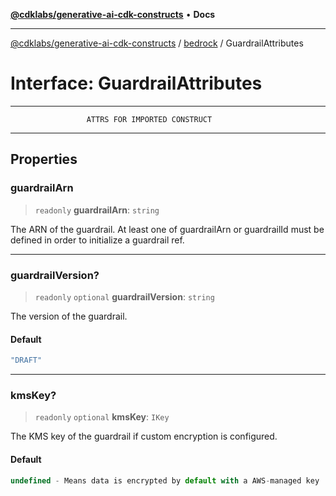 [**@cdklabs/generative-ai-cdk-constructs**](../../../README.md) • **Docs**

***

[@cdklabs/generative-ai-cdk-constructs](../../../README.md) / [bedrock](../README.md) / GuardrailAttributes

# Interface: GuardrailAttributes

***************************************************************************
                     ATTRS FOR IMPORTED CONSTRUCT
***************************************************************************

## Properties

### guardrailArn

> `readonly` **guardrailArn**: `string`

The ARN of the guardrail. At least one of guardrailArn or guardrailId must be
defined in order to initialize a guardrail ref.

***

### guardrailVersion?

> `readonly` `optional` **guardrailVersion**: `string`

The version of the guardrail.

#### Default

```ts
"DRAFT"
```

***

### kmsKey?

> `readonly` `optional` **kmsKey**: `IKey`

The KMS key of the guardrail if custom encryption is configured.

#### Default

```ts
undefined - Means data is encrypted by default with a AWS-managed key
```
